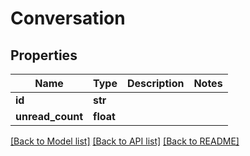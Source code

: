 # Conversation

## Properties
Name | Type | Description | Notes
------------ | ------------- | ------------- | -------------
**id** | **str** |  | 
**unread_count** | **float** |  | 

[[Back to Model list]](../README.md#documentation-for-models) [[Back to API list]](../README.md#documentation-for-api-endpoints) [[Back to README]](../README.md)


